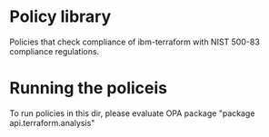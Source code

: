 # Policy library
Policies that check compliance of ibm-terraform with NIST 500-83 compliance regulations. 

# Running the policeis
To run policies in this dir, please evaluate OPA package "package api.terraform.analysis"
